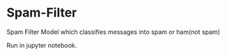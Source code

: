 # Spam-Filter
Spam Filter Model which classifies messages into spam or ham(not spam)

Run in jupyter notebook.
